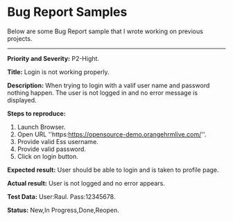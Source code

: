 # Bug Report Samples

Below are some Bug Report sample that I wrote working on previous projects.

---------------------

**Priority and Severity:**
P2-Hight.

**Title:**
Login is not working properly.

**Description:**
When trying to login with a valif user name and password nothing happen.
The user is not logged in and no error message is displayed.

**Steps to reproduce:**
1) Launch Browser.  
2) Open URL ''https:https://opensource-demo.orangehrmlive.com/''.                                                                    
3) Provide valid Ess username.  
4) Provide valid password.
5) Click on login button.

                                     
                             

**Expected result:**
User should be able to login and is taken to profile page.

**Actual result:**
User is not logged and no error appears.

**Test Data:**
User:Raul.
Pass:12345678.

**Status:**
New,In Progress,Done,Reopen.
